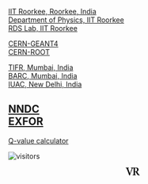 [IIT Roorkee, Roorkee, India](https://www.iitr.ac.in/)\
[Department of Physics, IIT Roorkee](https://www.iitr.ac.in/departments/PH/pages/index.html)\
[RDS Lab, IIT Roorkee](https://rdslabiitroorkee.com/)


[CERN-GEANT4](https://geant4.web.cern.ch/)\
[CERN-ROOT](https://root.cern.ch/)

[TIFR, Mumbai, India](https://www.tifr.res.in/)\
[BARC, Mumbai, India](http://www.barc.gov.in/index.html)\
[IUAC, New Delhi, India](https://www.iuac.res.in/)

[NNDC](https://www.nndc.bnl.gov/)\
[EXFOR](https://www-nds.iaea.org/exfor/)
---
[Q-value calculator](https://www.nndc.bnl.gov/qcalc/)

![visitors](https://visitor-badge.glitch.me/badge?page_id=rangavirender.site.links)

<p align="center">
<img src="logo_v1.png" width="30">
</p>
